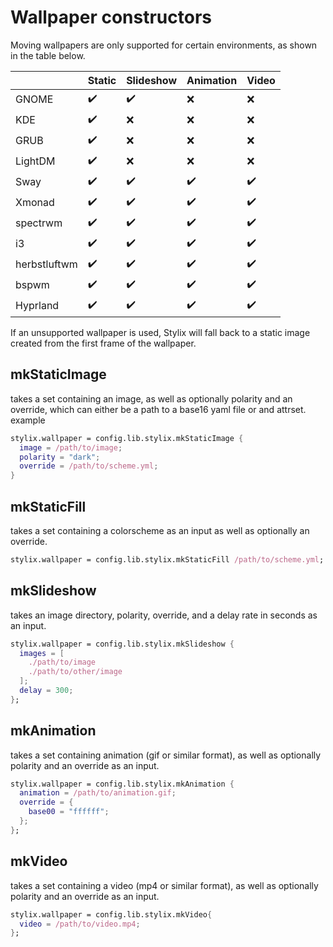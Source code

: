 # Wallpaper constructors

Moving wallpapers are only supported for certain environments, as shown in the table below.

|              | Static | Slideshow | Animation | Video |
|--------------|--------|-----------|-----------|-------|
| GNOME        | ✔️      | ✔️         | ❌         | ❌     |
| KDE          | ✔️      | ❌         | ❌         | ❌     |
| GRUB         | ✔️      | ❌         | ❌         | ❌     |
| LightDM      | ✔️      | ❌         | ❌         | ❌     |
| Sway         | ✔️      | ✔️         | ✔️         | ✔️     |
| Xmonad       | ✔️      | ✔️         | ✔️         | ✔️     |
| spectrwm     | ✔️      | ✔️         | ✔️         | ✔️     |
| i3           | ✔️      | ✔️         | ✔️         | ✔️     |
| herbstluftwm | ✔️      | ✔️         | ✔️         | ✔️     |
| bspwm        | ✔️      | ✔️         | ✔️         | ✔️     |
| Hyprland     | ✔️      | ✔️         | ✔️         | ✔️     |

If an unsupported wallpaper is used, Stylix will fall back to a static image created
from the first frame of the wallpaper.

## mkStaticImage
takes a set containing an image, as well as optionally polarity and an override, which can either be a path to a base16 yaml file or and attrset.
example
```nix
stylix.wallpaper = config.lib.stylix.mkStaticImage {
  image = /path/to/image;
  polarity = "dark";
  override = /path/to/scheme.yml;
}
```
## mkStaticFill
takes a set containing a colorscheme as an input as well as optionally an override.
```nix
stylix.wallpaper = config.lib.stylix.mkStaticFill /path/to/scheme.yml;
```
## mkSlideshow
takes an image directory, polarity, override, and a delay rate in seconds as an input.
```nix
stylix.wallpaper = config.lib.stylix.mkSlideshow {
  images = [
    ./path/to/image
    ./path/to/other/image
  ];
  delay = 300;
};
```
## mkAnimation
takes a set containing animation (gif or similar format), as well as optionally polarity and an override as an input.
```nix
stylix.wallpaper = config.lib.stylix.mkAnimation {
  animation = /path/to/animation.gif;
  override = {
    base00 = "ffffff";
  };
};
```
## mkVideo
takes a set containing a video (mp4 or similar format), as well as optionally polarity and an override as an input.
```nix
stylix.wallpaper = config.lib.stylix.mkVideo{
  video = /path/to/video.mp4;
};
```
